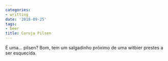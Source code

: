 ```yaml
---
categories:
- writting
date: '2018-09-25'
tags:
- beer
title: Coruja Pilsen
---
```


É uma... pilsen? Bom, tem um salgadinho próximo de uma witbier prestes a ser esquecida.

